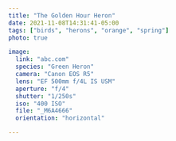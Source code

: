 ```yaml
---
title: "The Golden Hour Heron"
date: 2021-11-08T14:31:41-05:00
tags: ["birds", "herons", "orange", "spring"]
photo: true

image:
  link: "abc.com"
  species: "Green Heron"
  camera: "Canon EOS R5"
  lens: "EF 500mm f/4L IS USM"
  aperture: "f/4"
  shutter: "1/250s"
  iso: "400 ISO"
  file: "_M6A4666"
  orientation: "horizontal"

---
```

